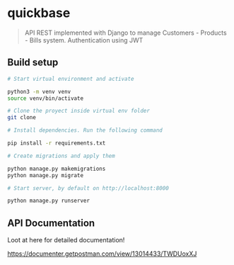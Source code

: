 # quickbase

> API REST implemented with Django to manage Customers - Products - Bills system. Authentication using JWT

## Build setup

``` bash
# Start virtual environment and activate

python3 -m venv venv
source venv/bin/activate

# Clone the proyect inside virtual env folder
git clone 

# Install dependencies. Run the following command

pip install -r requirements.txt

# Create migrations and apply them

python manage.py makemigrations
python manage.py migrate

# Start server, by default on http://localhost:8000

python manage.py runserver

```
## API Documentation
Loot at here for detailed documentation!

https://documenter.getpostman.com/view/13014433/TWDUoxXJ



